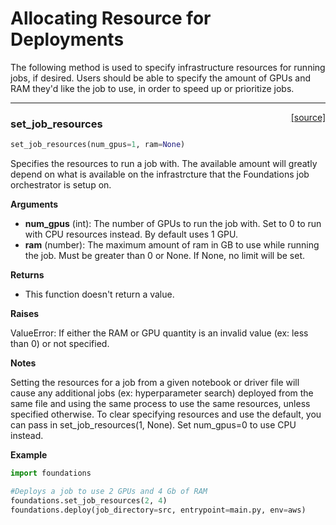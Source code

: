 <h1>Allocating Resource for Deployments</h1>
The following method is used to specify infrastructure resources for running jobs, if desired. Users should be able to specify the amount of GPUs and RAM they'd like the job to use, in order to speed up or prioritize jobs.

---
<span style="float:right;">[[source]](https://github.com/DeepLearnI/foundations/blob/master/foundations_contrib/set_job_resources.py#L11)</span>

### set_job_resources


```python
set_job_resources(num_gpus=1, ram=None)
```



Specifies the resources to run a job with. The available amount will greatly depend on what is available on the infrastrcture that the Foundations job orchestrator is setup on.

__Arguments__

- __num_gpus__ (int): The number of GPUs to run the job with.  Set to 0 to run with CPU resources instead.  By default uses 1 GPU.
- __ram__ (number): The maximum amount of ram in GB to use while running the job. Must be greater than 0 or None.  If None, no limit will be set.

__Returns__

- This function doesn't return a value.

__Raises__

ValueError: If either the RAM or GPU quantity is an invalid value (ex: less than 0) or not specified.

__Notes__

Setting the resources for a job from a given notebook or driver file will cause any additional jobs (ex: hyperparameter search) deployed from the same file and using the same process to use the same resources, unless specified otherwise.
To clear specifying resources and use the default, you can pass in set_job_resources(1, None).  Set num_gpus=0 to use CPU instead.

__Example__

```python
import foundations

#Deploys a job to use 2 GPUs and 4 Gb of RAM
foundations.set_job_resources(2, 4)
foundations.deploy(job_directory=src, entrypoint=main.py, env=aws)
```



